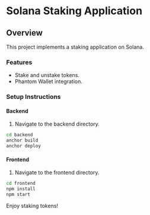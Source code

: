 
# Solana Staking Application

## Overview
This project implements a staking application on Solana.

### Features
- Stake and unstake tokens.
- Phantom Wallet integration.

### Setup Instructions
#### Backend
1. Navigate to the backend directory.
```bash
cd backend
anchor build
anchor deploy
```

#### Frontend
1. Navigate to the frontend directory.
```bash
cd frontend
npm install
npm start
```

Enjoy staking tokens!
